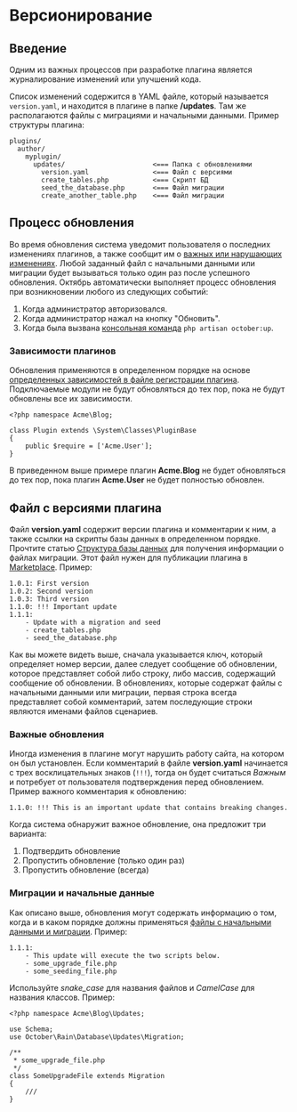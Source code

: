 # Версионирование

<a name="introduction" class="anchor"></a>
## Введение

Одним из важных процессов при разработке плагина является журналирование изменений или улучшений кода.

Список изменений содержится в YAML файле, который называется `version.yaml`, и находится в плагине в папке **/updates**. Там же располагаются файлы с миграциями и начальными данными. Пример структуры плагина:

    plugins/
      author/
        myplugin/
          updates/                      <=== Папка с обновлениями
            version.yaml                <=== Файл с версиями
            create_tables.php           <=== Скрипт БД
            seed_the_database.php       <=== Файл миграции
            create_another_table.php    <=== Файл миграции

<a name="update-process" class="anchor"></a>
## Процесс обновления

Во время обновления система уведомит пользователя о последних изменениях плагинов, а также сообщит им о [важных или нарушающих изменениях](#important-updates). Любой заданный файл с начальными данными или миграции будет вызываться только один раз после успешного обновления. Октябрь автоматически выполняет процесс обновления при возникновении любого из следующих событий:

1. Когда администратор авторизовался.
1. Когда администратор нажал на кнопку "Обновить".
1. Когда была вызвана [консольная команда](./console-commands#console-up-command) `php artisan october:up`.

<a name="plugin-depedencies" class="anchor"></a>
### Зависимости плагинов

Обновления применяются в определенном порядке на основе [определенных зависимостей в файле регистрации плагина](./files/registration#dependency-definition). Подключаемые модули не будут обновляться до тех пор, пока не будут обновлены все их зависимости.

    <?php namespace Acme\Blog;

    class Plugin extends \System\Classes\PluginBase
    {
        public $require = ['Acme.User'];
    }

В приведенном выше примере плагин **Acme.Blog** не будет обновляться до тех пор, пока плагин **Acme.User** не будет полностью обновлен.

<a name="version-file" class="anchor"></a>
## Файл с версиями плагина

Файл **version.yaml** содержит версии плагина и комментарии к ним, а также ссылки на скрипты базы данных в определенном порядке. Прочтите статью [Структура базы данных](./database/structure) для получения информации о файлах миграции. Этот файл нужен для публикации плагина в [Marketplace](http://octobercms.com/help/site/marketplace). Пример:

    1.0.1: First version
    1.0.2: Second version
    1.0.3: Third version
    1.1.0: !!! Important update
    1.1.1:
        - Update with a migration and seed
        - create_tables.php
        - seed_the_database.php

Как вы можете видеть выше, сначала указывается ключ, который определяет номер версии, далее следует сообщение об обновлении, которое представляет собой либо строку, либо массив, содержащий сообщение об обновлении. В обновлениях, которые содержат файлы с начальными данными или миграции, первая строка всегда представляет собой комментарий, затем последующие строки являются именами файлов сценариев.

<a name="important-updates" class="anchor"></a>
### Важные обновления

Иногда изменения в плагине могут нарушить работу сайта, на котором он был установлен. Если комментарий в файле **version.yaml** начинается с трех восклицательных знаков (`!!!`), тогда он будет считаться *Важным* и потребует от пользователя подтверждения перед обновлением. Пример важного комментария к обновлению:

    1.1.0: !!! This is an important update that contains breaking changes.

Когда система обнаружит важное обновление, она предложит три варианта:

1. Подтвердить обновление
1. Пропустить обновление (только один раз)
1. Пропустить обновление (всегда)

<a name="migration-seed-files" class="anchor"></a>
### Миграции и начальные данные

Как описано выше, обновления могут содержать информацию о том, когда и в каком порядке должны применяться [файлы с начальными данными и миграции](./database/structure). Пример:

    1.1.1:
        - This update will execute the two scripts below.
        - some_upgrade_file.php
        - some_seeding_file.php

Используйте *snake_case* для названия файлов и *CamelCase* для названия классов. Пример:

    <?php namespace Acme\Blog\Updates;

    use Schema;
    use October\Rain\Database\Updates\Migration;

    /**
     * some_upgrade_file.php
     */
    class SomeUpgradeFile extends Migration
    {
        ///
    }
